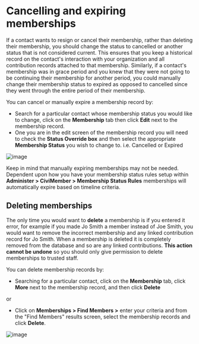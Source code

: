 # Cancelling and expiring memberships

If a contact wants to resign or cancel their membership, rather than
deleting their membership, you should change the status to cancelled or
another status that is not considered current. This ensures that you
keep a historical record on the contact's interaction with your
organization and all contribution records attached to that membership.
Similarly, if a contact's membership was in grace period and you knew
that they were not going to be continuing their membership for another
period, you could manually change their membership status to expired as
opposed to cancelled since they went through the entire period of their
membership.

You can cancel or manually expire a membership record by:

-   Search for a particular contact whose membership status you would
    like to change, click on the **Membership** tab then click
    **Edit** next to the membership record.
-   One you are in the edit screen of the membership record you will
    need to check the **Status Override box** and then select the
    appropriate **Membership Status** you wish to change to. i.e.
    Cancelled or Expired

![image](../img/z_sprint14_Membership_Status_Override_8.png)

Keep in mind that manually expiring memberships may not be needed.
Dependent upon how you have your membership status rules setup within
**Administer > CiviMember > Membership Status Rules** memberships will
automatically expire based on timeline criteria.

## Deleting memberships

The only time you would want to **delete** a membership is if you
entered it error, for example if you made Jo Smith a member instead of
Joe Smith, you would want to remove the incorrect membership and any
linked contribution record for Jo Smith. When a membership is deleted
it is completely removed from the database and so are any linked
contributions.  **This action cannot be undone** so you should only give
permission to delete memberships to trusted staff.

You can delete membership records by:

-   Searching for a particular contact, click on the **Membership**
    tab, click **More** next to the membership record, and then click
    **Delete**

or

-   Click on **Memberships > Find Members >** enter your criteria and
    from the "Find Members" results screen, select the membership
    records and click **Delete**.

![image](../img/z_sprint14_Deleting_memberships.png)
